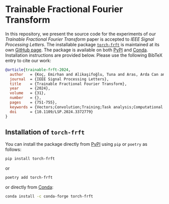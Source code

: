 # Trainable Fractional Fourier Transform

In this repository, we present the source code for the experiments of our _Trainable Fractional Fourier Transform_ paper is accepted to _IEEE Signal Processing Letters_. The installable package [`torch-frft`](https://github.com/tunakasif/torch-frft) is maintained at its own [GitHub page](https://github.com/tunakasif/torch-frft). The package is available on both [PyPI](https://pypi.org/project/torch-frft/) and [Conda](https://anaconda.org/conda-forge/torch-frft). Installation instructions are provided below. Please use the following BibTeX entry to cite our work:

```bibtex
@article{trainable-frft-2024,
  author   = {Koç, Emirhan and Alikaşifoğlu, Tuna and Aras, Arda Can and Koç, Aykut},
  journal  = {IEEE Signal Processing Letters},
  title    = {Trainable Fractional Fourier Transform},
  year     = {2024},
  volume   = {31},
  number   = {},
  pages    = {751-755},
  keywords = {Vectors;Convolution;Training;Task analysis;Computational modeling;Time series analysis;Feature extraction;Machine learning;neural networks;FT;fractional FT;deep learning},
  doi      = {10.1109/LSP.2024.3372779}
}
```

## Installation of `torch-frft`

You can install the package directly from [PyPI](https://pypi.org/project/torch-frft/) using `pip` or `poetry` as follows:

```sh
pip install torch-frft
```

or

```sh
poetry add torch-frft
```

or directly from [Conda](https://anaconda.org/conda-forge/torch-frft):

```sh
conda install -c conda-forge torch-frft
```
